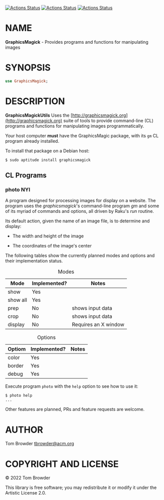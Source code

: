 [![Actions Status](https://github.com/tbrowder/GraphicsMagick/actions/workflows/linux.yml/badge.svg)](https://github.com/tbrowder/GraphicsMagick/actions) [![Actions Status](https://github.com/tbrowder/GraphicsMagick/actions/workflows/macos.yml/badge.svg)](https://github.com/tbrowder/GraphicsMagick/actions) [![Actions Status](https://github.com/tbrowder/GraphicsMagick/actions/workflows/windows.yml/badge.svg)](https://github.com/tbrowder/GraphicsMagick/actions)

NAME
====

**GraphicsMagick** - Provides programs and functions for manipulating images

SYNOPSIS
========

```raku
use GraphicsMagick;
```

DESCRIPTION
===========

**GraphicsMagickUtils** Uses the [http://graphicsmagick.org](http://graphicsmagick.org) suite of tools to provide command-line (CL) programs and functions for manipulating images programmatically.

Your host computer **must** have the GraphicsMagic package, with its `gm` CL program already installed.

To install that package on a Debian host:

    $ sudo aptitude install graphicsmagick

CL Programs
-----------

### **photo** NYI

A program designed for processing images for display on a website. The program uses the *graphicsmagick*'s command-line program *gm* and some of its myriad of commands and options, all driven by Raku's *run* routine.

Its default action, given the name of an image file, is to determine and display:

  * The width and height of the image

  * The coordinates of the image's center

The following tables show the currently planned modes and options and their implementation status.

<table class="pod-table">
<caption>Modes</caption>
<thead><tr>
<th>Mode</th> <th>Implemented?</th> <th>Notes</th>
</tr></thead>
<tbody>
<tr> <td>show</td> <td>Yes</td> <td></td> </tr> <tr> <td>show all</td> <td>Yes</td> <td></td> </tr> <tr> <td>prep</td> <td>No</td> <td>shows input data</td> </tr> <tr> <td>crop</td> <td>No</td> <td>shows input data</td> </tr> <tr> <td>display</td> <td>No</td> <td>Requires an X window</td> </tr>
</tbody>
</table>

<table class="pod-table">
<caption>Options</caption>
<thead><tr>
<th>Optiom</th> <th>Implemented?</th> <th>Notes</th>
</tr></thead>
<tbody>
<tr> <td>color</td> <td>Yes</td> <td></td> </tr> <tr> <td>border</td> <td>Yes</td> <td></td> </tr> <tr> <td>debug</td> <td>Yes</td> <td></td> </tr>
</tbody>
</table>

Execute program `photo` with the `help` option to see how to use it:

    $ photo help
    ...

Other features are planned, PRs and feature requests are welcome.

AUTHOR
======

Tom Browder <tbrowder@acm.org>

COPYRIGHT AND LICENSE
=====================

© 2022 Tom Browder

This library is free software; you may redistribute it or modify it under the Artistic License 2.0.

